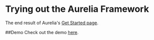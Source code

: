 # Trying out the Aurelia Framework
The end result of Aurelia's [Get Started page](http://aurelia.io/get-started.html).

##Demo
Check out the demo [here](http://chooie.github.com/Aurelia-Playground).
